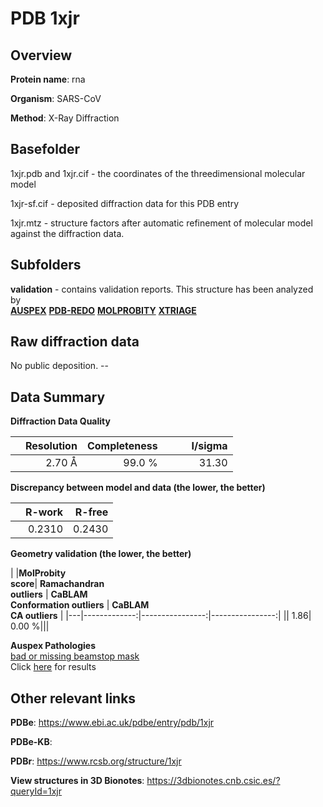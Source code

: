 # PDB 1xjr

## Overview

**Protein name**: rna

**Organism**: SARS-CoV

**Method**: X-Ray Diffraction



## Basefolder

1xjr.pdb and 1xjr.cif - the coordinates of the threedimensional molecular model

1xjr-sf.cif - deposited diffraction data for this PDB entry

1xjr.mtz - structure factors after automatic refinement of molecular model against the diffraction data.

## Subfolders





**validation** - contains validation reports. This structure has been analyzed by <br>[**AUSPEX**](https://github.com/thorn-lab/coronavirus_structural_task_force/tree/master/pdb/rna/SARS-CoV/1xjr/validation/auspex) [**PDB-REDO**](https://github.com/thorn-lab/coronavirus_structural_task_force/tree/master/pdb/rna/SARS-CoV/1xjr/validation/pdb-redo) [**MOLPROBITY**](https://github.com/thorn-lab/coronavirus_structural_task_force/tree/master/pdb/rna/SARS-CoV/1xjr/validation/molprobity) [**XTRIAGE**](https://github.com/thorn-lab/coronavirus_structural_task_force/blob/master/pdb/rna/SARS-CoV/1xjr/validation/Xtriage_output.log)   



## Raw diffraction data

No public deposition. --<br> 

## Data Summary
**Diffraction Data Quality**

|   | Resolution | Completeness| I/sigma |
|---|-------------:|----------------:|--------------:|
|   |2.70 Å|99.0  %|<img width=50/>31.30|

**Discrepancy between model and data (the lower, the better)**

|   | **R-work**| **R-free**   
|---|-------------:|----------------:|           
||  0.2310|  0.2430|

**Geometry validation (the lower, the better)**

|   |**MolProbity<br>score**| **Ramachandran<br>outliers** | **CaBLAM<br>Conformation outliers** | **CaBLAM<br>CA outliers** |
|---|-------------:|----------------:|----------------:|
||  1.86|  0.00 %|||

**Auspex Pathologies**<br> [bad or missing beamstop mask](https://www.auspex.de/pathol/#2)<br>Click [here](https://github.com/thorn-lab/coronavirus_structural_task_force/blob/master/pdb/rna/SARS-CoV/1xjr/validation/auspex/1xjr_auspex_comments.txt)  for results

 



## Other relevant links 
**PDBe**:  https://www.ebi.ac.uk/pdbe/entry/pdb/1xjr

**PDBe-KB**:  
 
**PDBr**: https://www.rcsb.org/structure/1xjr 

**View structures in 3D Bionotes**: https://3dbionotes.cnb.csic.es/?queryId=1xjr

